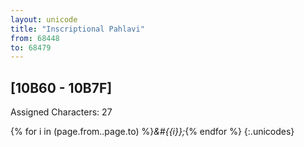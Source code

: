 ```yaml
---
layout: unicode
title: "Inscriptional Pahlavi"
from: 68448
to: 68479
---
```


## 	[10B60 - 10B7F]

Assigned Characters: 27

{% for i in (page.from..page.to) %}<i>&#{{i}};</i>{% endfor %}
{:.unicodes}

